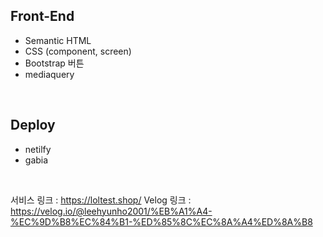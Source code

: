 ## Front-End
- Semantic HTML
- CSS (component, screen)
- Bootstrap 버튼
- mediaquery


<br>

## Deploy
- netilfy
- gabia

<br>

서비스 링크 : https://loltest.shop/
Velog 링크 : https://velog.io/@leehyunho2001/%EB%A1%A4-%EC%9D%B8%EC%84%B1-%ED%85%8C%EC%8A%A4%ED%8A%B8